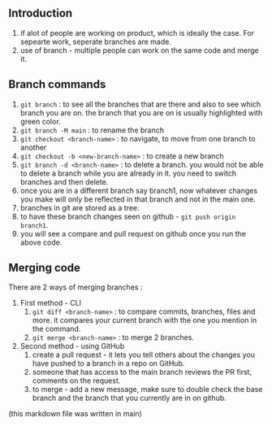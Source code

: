 ## Introduction
1. if alot of people are working on product, which is ideally the case. For sepearte work, seperate branches are made.
2. use of branch - multiple people can work on the same code and merge it.

## Branch commands
1. `git branch` : to see all the branches that are there and also to see which branch you are on. the branch that you are on is usually highlighted with green color.
2. `git branch -M main` : to rename the branch
3. `git checkout <branch-name>` : to navigate, to move from one branch to another
4. `git checkout -b <new-branch-name>` : to create a new branch
5. `git branch -d <branch-name>` : to delete a branch. you would not be able to delete a branch while you are already in it. you need to switch branches and then delete.
6. once you are in a different branch say branch1, now whatever changes you make will only be reflected in that branch and not in the main one.
7. branches in git are stored as a tree.
8. to have these branch changes seen on github - `git push origin branch1`.
9. you will see a compare and pull request on github once you run the above code.

## Merging code

There are 2 ways of merging branches : 
1. First method - CLI
    1. `git diff <branch-name>` : to compare commits, branches, files and more. it compares your current branch with the one you mention in the command.
    2. `git merge <branch-name>` : to merge 2 branches.
2. Second method - using GitHub
    1. create a pull request - it lets you tell others about the changes you have pushed to a branch in a repo on GitHub.
    2. someone that has access to the main branch reviews the PR first, comments on the request.
    3. to merge - add a new message, make sure to double check the base branch and the branch that you currently are in on github.




(this markdown file was written in main)